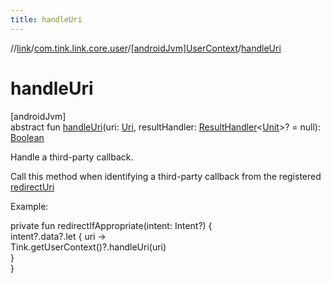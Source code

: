 ```yaml
---
title: handleUri
---
```

//[link](../../../index.html)/[com.tink.link.core.user](../index.html)/[[androidJvm]UserContext](index.html)/[handleUri](handle-uri.html)



# handleUri



[androidJvm]\
abstract fun [handleUri](handle-uri.html)(uri: [Uri](https://developer.android.com/reference/kotlin/android/net/Uri.html), resultHandler: [ResultHandler](../../com.tink.service.handler/[android-jvm]-result-handler/index.html)&lt;[Unit](https://kotlinlang.org/api/latest/jvm/stdlib/kotlin/-unit/index.html)&gt;? = null): [Boolean](https://kotlinlang.org/api/latest/jvm/stdlib/kotlin/-boolean/index.html)



Handle a third-party callback.



Call this method when identifying a third-party callback from the registered [redirectUri](../../com.tink.service.network/[android-jvm]-tink-configuration/redirect-uri.html)



Example:

private fun redirectIfAppropriate(intent: Intent?) {\
     intent?.data?.let { uri -&gt;\
         Tink.getUserContext()?.handleUri(uri)\
     }\
}


